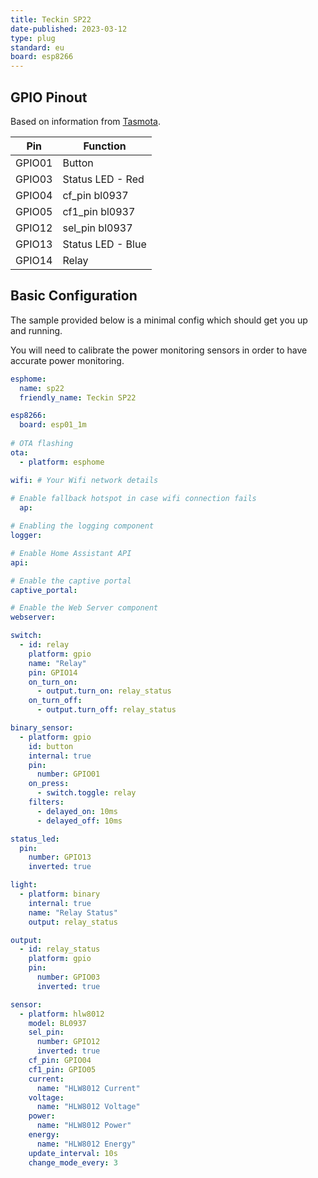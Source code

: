 ```yaml
---
title: Teckin SP22
date-published: 2023-03-12
type: plug
standard: eu
board: esp8266
---
```


## GPIO Pinout

Based on information from [Tasmota](https://templates.blakadder.com/teckin_SP22.html).

| Pin    | Function          |
| ------ | ----------------- |
| GPIO01 | Button            |
| GPIO03 | Status LED - Red  |
| GPIO04 | cf_pin bl0937     |
| GPIO05 | cf1_pin bl0937    |
| GPIO12 | sel_pin bl0937    |
| GPIO13 | Status LED - Blue |
| GPIO14 | Relay             |

## Basic Configuration

The sample provided below is a minimal config which should get you up and running.

You will need to calibrate the power monitoring sensors in order to have accurate power monitoring.

```yaml
esphome:
  name: sp22
  friendly_name: Teckin SP22

esp8266:
  board: esp01_1m
     
# OTA flashing
ota:
  - platform: esphome

wifi: # Your Wifi network details
  
# Enable fallback hotspot in case wifi connection fails  
  ap:

# Enabling the logging component
logger:

# Enable Home Assistant API
api:

# Enable the captive portal
captive_portal:

# Enable the Web Server component 
webserver:

switch:
  - id: relay
    platform: gpio
    name: "Relay"
    pin: GPIO14
    on_turn_on:
      - output.turn_on: relay_status
    on_turn_off:
      - output.turn_off: relay_status

binary_sensor:
  - platform: gpio
    id: button
    internal: true
    pin:
      number: GPIO01
    on_press:
      - switch.toggle: relay
    filters:
      - delayed_on: 10ms
      - delayed_off: 10ms

status_led:
  pin:
    number: GPIO13
    inverted: true

light:
  - platform: binary
    internal: true
    name: "Relay Status"
    output: relay_status

output:
  - id: relay_status
    platform: gpio
    pin:
      number: GPIO03
      inverted: true

sensor:
  - platform: hlw8012
    model: BL0937
    sel_pin:
      number: GPIO12
      inverted: true
    cf_pin: GPIO04
    cf1_pin: GPIO05
    current:
      name: "HLW8012 Current"
    voltage:
      name: "HLW8012 Voltage"
    power:
      name: "HLW8012 Power"
    energy:
      name: "HLW8012 Energy"
    update_interval: 10s
    change_mode_every: 3

```

